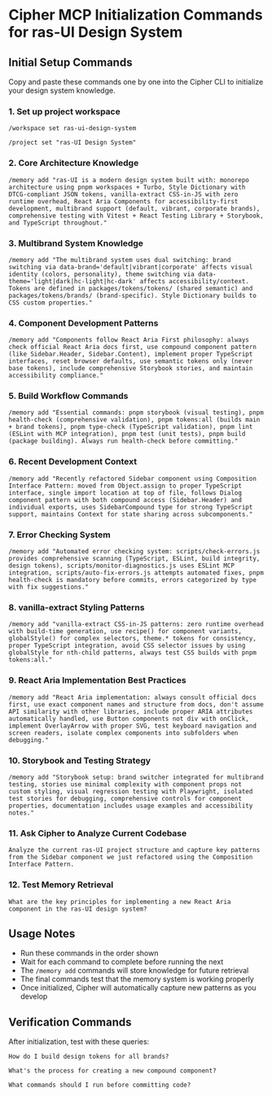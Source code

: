 # Cipher MCP Initialization Commands for ras-UI Design System

## Initial Setup Commands

Copy and paste these commands one by one into the Cipher CLI to initialize your design system knowledge.

### 1. Set up project workspace

```
/workspace set ras-ui-design-system
```

```
/project set "ras-UI Design System"
```

### 2. Core Architecture Knowledge

```
/memory add "ras-UI is a modern design system built with: monorepo architecture using pnpm workspaces + Turbo, Style Dictionary with DTCG-compliant JSON tokens, vanilla-extract CSS-in-JS with zero runtime overhead, React Aria Components for accessibility-first development, multibrand support (default, vibrant, corporate brands), comprehensive testing with Vitest + React Testing Library + Storybook, and TypeScript throughout."
```

### 3. Multibrand System Knowledge

```
/memory add "The multibrand system uses dual switching: brand switching via data-brand='default|vibrant|corporate' affects visual identity (colors, personality), theme switching via data-theme='light|dark|hc-light|hc-dark' affects accessibility/context. Tokens are defined in packages/tokens/tokens/ (shared semantic) and packages/tokens/brands/ (brand-specific). Style Dictionary builds to CSS custom properties."
```

### 4. Component Development Patterns

```
/memory add "Components follow React Aria First philosophy: always check official React Aria docs first, use compound component pattern (like Sidebar.Header, Sidebar.Content), implement proper TypeScript interfaces, reset browser defaults, use semantic tokens only (never base tokens), include comprehensive Storybook stories, and maintain accessibility compliance."
```

### 5. Build Workflow Commands

```
/memory add "Essential commands: pnpm storybook (visual testing), pnpm health-check (comprehensive validation), pnpm tokens:all (builds main + brand tokens), pnpm type-check (TypeScript validation), pnpm lint (ESLint with MCP integration), pnpm test (unit tests), pnpm build (package building). Always run health-check before committing."
```

### 6. Recent Development Context

```
/memory add "Recently refactored Sidebar component using Composition Interface Pattern: moved from Object.assign to proper TypeScript interface, single import location at top of file, follows Dialog component pattern with both compound access (Sidebar.Header) and individual exports, uses SidebarCompound type for strong TypeScript support, maintains Context for state sharing across subcomponents."
```

### 7. Error Checking System

```
/memory add "Automated error checking system: scripts/check-errors.js provides comprehensive scanning (TypeScript, ESLint, build integrity, design tokens), scripts/monitor-diagnostics.js uses ESLint MCP integration, scripts/auto-fix-errors.js attempts automated fixes, pnpm health-check is mandatory before commits, errors categorized by type with fix suggestions."
```

### 8. vanilla-extract Styling Patterns

```
/memory add "vanilla-extract CSS-in-JS patterns: zero runtime overhead with build-time generation, use recipe() for component variants, globalStyle() for complex selectors, theme.* tokens for consistency, proper TypeScript integration, avoid CSS selector issues by using globalStyle for nth-child patterns, always test CSS builds with pnpm tokens:all."
```

### 9. React Aria Implementation Best Practices

```
/memory add "React Aria implementation: always consult official docs first, use exact component names and structure from docs, don't assume API similarity with other libraries, include proper ARIA attributes automatically handled, use Button components not div with onClick, implement OverlayArrow with proper SVG, test keyboard navigation and screen readers, isolate complex components into subfolders when debugging."
```

### 10. Storybook and Testing Strategy

```
/memory add "Storybook setup: brand switcher integrated for multibrand testing, stories use minimal complexity with component props not custom styling, visual regression testing with Playwright, isolated test stories for debugging, comprehensive controls for component properties, documentation includes usage examples and accessibility notes."
```

### 11. Ask Cipher to Analyze Current Codebase

```
Analyze the current ras-UI project structure and capture key patterns from the Sidebar component we just refactored using the Composition Interface Pattern.
```

### 12. Test Memory Retrieval

```
What are the key principles for implementing a new React Aria component in the ras-UI design system?
```

## Usage Notes

- Run these commands in the order shown
- Wait for each command to complete before running the next
- The `/memory add` commands will store knowledge for future retrieval
- The final commands test that the memory system is working properly
- Once initialized, Cipher will automatically capture new patterns as you develop

## Verification Commands

After initialization, test with these queries:

```
How do I build design tokens for all brands?
```

```
What's the process for creating a new compound component?
```

```
What commands should I run before committing code?
```
